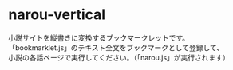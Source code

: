 # narou-vertical
小説サイトを縦書きに変換するブックマークレットです。  
「bookmarklet.js」のテキスト全文をブックマークとして登録して、  
小説の各話ページで実行してください。（「narou.js」が実行されます）

